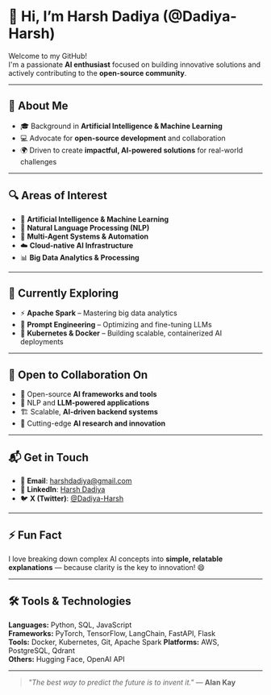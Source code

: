 # 👋 Hi, I’m Harsh Dadiya (@Dadiya-Harsh)

Welcome to my GitHub!  
I'm a passionate **AI enthusiast** focused on building innovative solutions and actively contributing to the **open-source community**.

---

## 🚀 About Me

- 🎓 Background in **Artificial Intelligence & Machine Learning**
- 💻 Advocate for **open-source development** and collaboration
- 🌍 Driven to create **impactful, AI-powered solutions** for real-world challenges

---

## 🔍 Areas of Interest

- 🧠 **Artificial Intelligence & Machine Learning**
- 📝 **Natural Language Processing (NLP)**
- 🤖 **Multi-Agent Systems & Automation**
- ☁️ **Cloud-native AI Infrastructure**
- 📊 **Big Data Analytics & Processing**

---

## 🌱 Currently Exploring

- ⚡ **Apache Spark** – Mastering big data analytics
- 🧾 **Prompt Engineering** – Optimizing and fine-tuning LLMs
- 🐳 **Kubernetes & Docker** – Building scalable, containerized AI deployments

---

## 🤝 Open to Collaboration On

- 🧰 Open-source **AI frameworks and tools**
- 🧠 NLP and **LLM-powered applications**
- 🏗️ Scalable, **AI-driven backend systems**
- 🧪 Cutting-edge **AI research and innovation**

---

## 📬 Get in Touch

- 📧 **Email**: [harshdadiya@gmail.com](mailto:harshdadiya@gmail.com)  
- 💼 **LinkedIn**: [Harsh Dadiya](https://www.linkedin.com/in/harshdadiya)  
- 🐦 **X (Twitter)**: [@Dadiya-Harsh](https://twitter.com/Dadiya-Harsh)

---

## ⚡ Fun Fact

I love breaking down complex AI concepts into **simple, relatable explanations** — because clarity is the key to innovation! 😄

---

## 🛠️ Tools & Technologies

**Languages:** Python, SQL, JavaScript  
**Frameworks:** PyTorch, TensorFlow, LangChain, FastAPI, Flask  
**Tools:** Docker, Kubernetes, Git, Apache Spark
**Platforms:** AWS, PostgreSQL, Qdrant  
**Others:** Hugging Face, OpenAI API

---

> _"The best way to predict the future is to invent it."_ — **Alan Kay**
